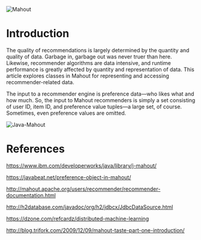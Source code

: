 ![Mahout](http://www.philippeadjiman.com/blog/wp-content/uploads/2009/11/Mahout-logo-164x2001.png)

# Introduction

The quality of recommendations is largely determined by the quantity and quality of data. Garbage in, garbage out was never truer than here. Likewise, recommender algorithms are data intensive, and runtime performance is greatly affected by quantity and representation of data. This article explores classes in Mahout for representing and accessing recommender-related data.

The input to a recommender engine is preference data—who likes what and how much. So, the input to Mahout recommenders is simply a set consisting of user ID, item ID, and preference value tuples—a large set, of course. Sometimes, even preference values are omitted.

![Java-Mahout](http://blog.trifork.com/wp-content/uploads/2009/12/taste-architecture.png)

# References

https://www.ibm.com/developerworks/java/library/j-mahout/

https://javabeat.net/preference-object-in-mahout/

http://mahout.apache.org/users/recommender/recommender-documentation.html

http://h2database.com/javadoc/org/h2/jdbcx/JdbcDataSource.html

https://dzone.com/refcardz/distributed-machine-learning

http://blog.trifork.com/2009/12/09/mahout-taste-part-one-introduction/
